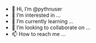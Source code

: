 - 👋 Hi, I’m @pythnuser
- 👀 I’m interested in ...
- 🌱 I’m currently learning ...
- 💞️ I’m looking to collaborate on ...
- 📫 How to reach me ...

<!---
pythnuser/pythnuser is a ✨ special ✨ repository because its `README.md` (this file) appears on your GitHub profile.
You can click the Preview link to take a look at your changes.
--->
